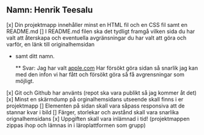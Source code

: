 ## Namn: Henrik Teesalu

[x] Din projektmapp innehåller minst en HTML fil och en CSS fil samt en README.md
[] I README.md filen ska det tydligt framgå vilken sida du har valt att återskapa och
eventuella avgränsningar du har valt att göra och varför, en länk till originalhemsidan

- samt ditt namn.

  \*\* Svar: Jag har valt [apple.com](https://www.apple.com/) Har försökt göra sidan så snarlik jag kan med den infon vi har fått och försökt göra så få avgrensningar som möjligt.

[x] Git och Github har använts (repot ska vara publikt så jag kommer åt det)
[x] Minst en skärmdump på orginalhemsidans utseende skall finns i er projektmapp
[] Elementen på sidan skall vara såpass responsiva att de stannar kvar i bild
[] Färger, storlekar och avstånd skall vara snarlika orignalhemsidans
[x] Uppgiften skall vara inlämnad i tid! (projektmappen zippas ihop och lämnas in i
läroplattformen som grupp)
